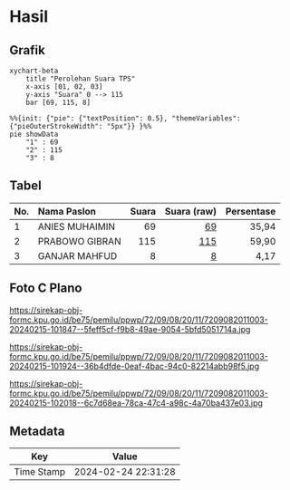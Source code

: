 # Hasil

## Grafik

```mermaid
xychart-beta
    title "Perolehan Suara TPS"
    x-axis [01, 02, 03]
    y-axis "Suara" 0 --> 115
    bar [69, 115, 8]
```

```mermaid
%%{init: {"pie": {"textPosition": 0.5}, "themeVariables": {"pieOuterStrokeWidth": "5px"}} }%%
pie showData
    "1" : 69
    "2" : 115
    "3" : 8
```

## Tabel

| No. | Nama Paslon    | Suara | Suara (raw) | Persentase |
|:--- |:-------------- | -----:| -----------:| ----------:|
| 1   | ANIES MUHAIMIN | 69    | [69][p-1]   | 35,94      |
| 2   | PRABOWO GIBRAN | 115   | [115][p-2]  | 59,90      |
| 3   | GANJAR MAHFUD  | 8     | [8][p-3]    | 4,17       |


[p-1]: https://github.com/gigit-pemilu/pemilu-2024-72-sulawesi-tengah/blob/main/pilpres/hitung-suara/sub/72-sulawesi-tengah/sub/09-tojo-una-una/sub/08-tojo/sub/2011-podi/sub/003-tps/sub/paslon-1.txt
[p-2]: https://github.com/gigit-pemilu/pemilu-2024-72-sulawesi-tengah/blob/main/pilpres/hitung-suara/sub/72-sulawesi-tengah/sub/09-tojo-una-una/sub/08-tojo/sub/2011-podi/sub/003-tps/sub/paslon-2.txt
[p-3]: https://github.com/gigit-pemilu/pemilu-2024-72-sulawesi-tengah/blob/main/pilpres/hitung-suara/sub/72-sulawesi-tengah/sub/09-tojo-una-una/sub/08-tojo/sub/2011-podi/sub/003-tps/sub/paslon-3.txt

## Foto C Plano

https://sirekap-obj-formc.kpu.go.id/be75/pemilu/ppwp/72/09/08/20/11/7209082011003-20240215-101847--5feff5cf-f9b8-49ae-9054-5bfd5051714a.jpg

https://sirekap-obj-formc.kpu.go.id/be75/pemilu/ppwp/72/09/08/20/11/7209082011003-20240215-101924--36b4dfde-0eaf-4bac-94c0-82214abb98f5.jpg

https://sirekap-obj-formc.kpu.go.id/be75/pemilu/ppwp/72/09/08/20/11/7209082011003-20240215-102018--6c7d68ea-78ca-47c4-a98c-4a70ba437e03.jpg


## Metadata

| Key        | Value               |
| ---------- | ------------------- |
| Time Stamp | 2024-02-24 22:31:28 |



